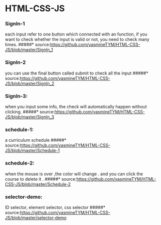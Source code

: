 # HTML-CSS-JS
### SignIn-1
each input refer to one button which connected with an function, if you want to check whether the input is valid or not, you need to check many times.
#####* source:https://github.com/yasmineTYM/HTML-CSS-JS/blob/master/SignIn_1
### SignIn-2
you can use the final button called submit to check all the input
#####* source:https://github.com/yasmineTYM/HTML-CSS-JS/blob/master/SignIn_2
### SignIn-3:
when you input some info, the check will automatically happen without clicking. 
#####* source:https://github.com/yasmineTYM/HTML-CSS-JS/blob/master/SignIn_3
### schedule-1:
a curriculum schedule 
#####* source:https://github.com/yasmineTYM/HTML-CSS-JS/blob/master/Schedule-1
### schedule-2:
when the mouse is over ,the color will change . and you can click the course to delete it .
#####* source:https://github.com/yasmineTYM/HTML-CSS-JS/blob/master/Schedule-2
### selector-demo:
ID selector, element selector, css selector
#####* source:https://github.com/yasmineTYM/HTML-CSS-JS/blob/master/selector-demo
